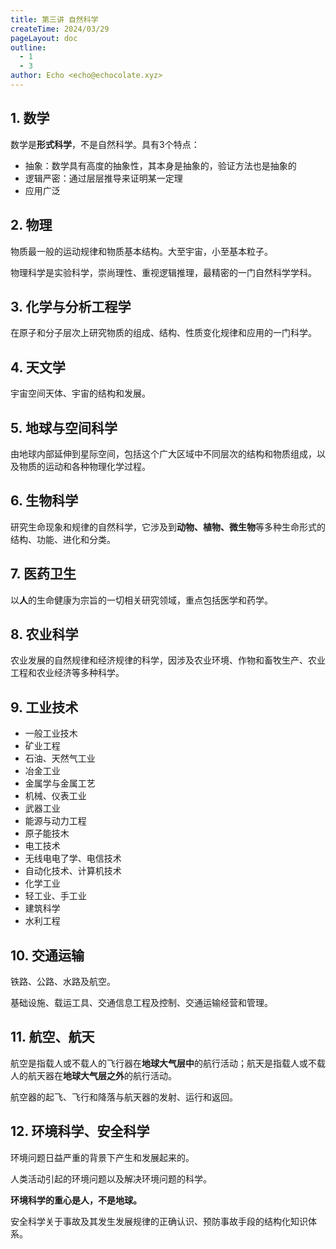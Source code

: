 ```yaml
---
title: 第三讲 自然科学
createTime: 2024/03/29
pageLayout: doc
outline:
  - 1
  - 3
author: Echo <echo@echocolate.xyz>
---
```


## 1. 数学

数学是**形式科学**，不是自然科学。具有3个特点：

* 抽象：数学具有高度的抽象性，其本身是抽象的，验证方法也是抽象的
* 逻辑严密：通过层层推导来证明某一定理
* 应用广泛

## 2. 物理

物质最一般的运动规律和物质基本结构。大至宇宙，小至基本粒子。

物理科学是实验科学，崇尚理性、重视逻辑推理，最精密的一门自然科学学科。

## 3. 化学与分析工程学

在原子和分子层次上研究物质的组成、结构、性质变化规律和应用的一门科学。

## 4. 天文学

宇宙空间天体、宇宙的结构和发展。

## 5. 地球与空间科学

由地球内部延伸到星际空间，包括这个广大区域中不同层次的结构和物质组成，以及物质的运动和各种物理化学过程。

## 6. 生物科学

研究生命现象和规律的自然科学，它涉及到**动物、植物、微生物**等多种生命形式的结构、功能、进化和分类。

## 7. 医药卫生

以**人**的生命健康为宗旨的一切相关研究领域，重点包括医学和药学。

## 8. 农业科学

农业发展的自然规律和经济规律的科学，因涉及农业环境、作物和畜牧生产、农业工程和农业经济等多种科学。

## 9. 工业技术

- 一般工业技木
- 矿业工程
- 石油、天然气工业
- 冶金工业
- 金属学与金属工艺
- 机械、仪表工业
- 武器工业
- 能源与动力工程
- 原子能技木
- 电工技术
- 无线电电了学、电信技术
- 自动化技术、计算机技术
- 化学工业
- 轻工业、手工业
- 建筑科学
- 水利工程

## 10. 交通运输

铁路、公路、水路及航空。

基础设施、载运工具、交通信息工程及控制、交通运输经营和管理。

## 11. 航空、航天

航空是指载人或不载人的飞行器在**地球大气层中**的航行活动；航天是指载人或不载人的航天器在**地球大气层之外**的航行活动。

航空器的起飞、飞行和降落与航天器的发射、运行和返回。

## 12. 环境科学、安全科学

环境问题日益严重的背景下产生和发展起来的。

人类活动引起的环境问题以及解决环境问题的科学。

**环境科学的重心是人，不是地球。**

安全科学关于事故及其发生发展规律的正确认识、预防事故手段的结构化知识体系。
